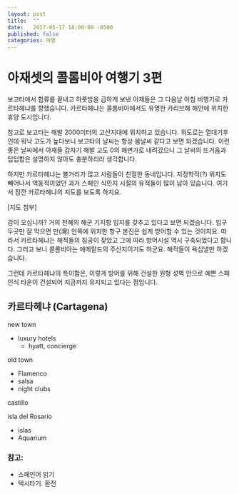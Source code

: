 ```yaml
---
layout: post
title:  ""
date:   2017-05-17 18:00:00 -0500
published: false
categories: 여행
---
```


# 아재셋의 콜롬비아 여행기 3편

보고타에서 합류를 끝내고 하룻밤을 급하게 보낸 아재들은 그 다음날 아침
비행기로 카르타헤냐를 향했습니다. 카르타헤냐는 콜롬비아에서도 유명한
카리브해 해안에 위치한 휴양 도시입니다.

참고로 보고타는 해발 2000미터의 고산지대에 위치하고 있습니다. 위도로는
열대기후인데 워낙 고도가 높다보니 보고타의 날씨는 항상 봄날씨 같다고
보면 되겠습니다. 이런 좋은 날씨에서 아재들 갑자기 해발 고도 0의 해변가로
내려갔으니 그 날씨의 뜨거움과 텁텁함은 설명하지 않아도 충분하리라
생각합니다.

하지만 카르타헤냐는 볼거리가 많고 사람들이 친절한 동네입니다.  지정학적(?)
위치도 빼어나서 역동적이었던 과거 스페인 식민지 시절의 유적들이 많이 남아
있습니다. 여기서 잠깐 카르타헤냐의 지도를 보도록 하지요.

[지도 첨부]

감이 오십니까? 거의 천혜의 해군 기지항 입지를 갖추고 있다고 보면
되겠습니다. 입구 두곳만 잘 막으면 만(灣) 안쪽에 위치한 항구 본진은
쉽게 방어할 수 있는 것이지요. 따라서 카르타헤냐는 해적들의 침공이
잦았고 그에 따라 방어시설 역시 구축되었다고 합니다. 그러고 보니
콜롬비아는 에메랄드의 주산지이기도 하군요. 해적들이 욕심낼만 하겠습니다.

그런데 카르타헤냐의 특이함은, 이렇게 방어를 위해 건설한 원형 성벽
안으로 예쁜 스페인식 타운이 건설되어 지금까지 유지되고 있다는 점입니다.


## 카르타헤냐 (Cartagena)

new town
  * luxury hotels
    - hyatt, concierge

old town
  * Flamenco
  * salsa 
  * night clubs

castillo

isla del Rosario
  * islas
  * Aquarium


### 참고:
  * 스페인어 읽기
  * 택시타기. 환전
